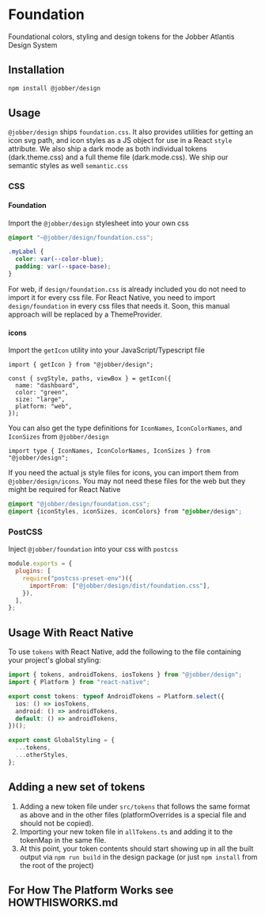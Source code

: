 # Foundation

Foundational colors, styling and design tokens for the Jobber Atlantis Design
System

## Installation

```sh
npm install @jobber/design
```

## Usage

`@jobber/design` ships `foundation.css`. It also provides utilities for getting
an icon svg path, and icon styles as a JS object for use in a React `style`
attribute. We also ship a dark mode as both individual tokens (dark.theme.css)
and a full theme file (dark.mode.css). We ship our semantic styles as well
`semantic.css`

### CSS

#### Foundation

Import the `@jobber/design` stylesheet into your own css

```css
@import "~@jobber/design/foundation.css";

.myLabel {
  color: var(--color-blue);
  padding: var(--space-base);
}
```

For web, if `design/foundation.css` is already included you do not need to
import it for every css file. For React Native, you need to import
`design/foundation` in every css files that needs it. Soon, this manual approach
will be replaced by a ThemeProvider.

#### icons

Import the `getIcon` utility into your JavaScript/Typescript file

```tsx
import { getIcon } from "@jobber/design";

const { svgStyle, paths, viewBox } = getIcon({
  name: "dashboard",
  color: "green",
  size: "large",
  platform: "web",
});
```

You can also get the type definitions for `IconNames`, `IconColorNames`, and
`IconSizes` from `@jobber/design`

```tsx
import type { IconNames, IconColorNames, IconSizes } from "@jobber/design";
```

If you need the actual js style files for icons, you can import them from
`@jobber/design/icons`. You may not need these files for the web but they might
be required for React Native

```css
@import "@jobber/design/foundation.css";
@import {iconStyles, iconSizes, iconColors} from "@jobber/design";
```

### PostCSS

Inject `@jobber/foundation` into your css with `postcss`

```js
module.exports = {
  plugins: [
    require("postcss-preset-env")({
      importFrom: ["@jobber/design/dist/foundation.css"],
    }),
  ],
};
```

## Usage With React Native

To use `tokens` with React Native, add the following to the file containing your
project's global styling:

```ts
import { tokens, androidTokens, iosTokens } from "@jobber/design";
import { Platform } from "react-native";

export const tokens: typeof AndroidTokens = Platform.select({
  ios: () => iosTokens,
  android: () => androidTokens,
  default: () => androidTokens,
})();

export const GlobalStyling = {
  ...tokens,
  ...otherStyles,
};
```

## Adding a new set of tokens

1. Adding a new token file under `src/tokens` that follows the same format as
   above and in the other files (platformOverrides is a special file and should
   not be copied).
1. Importing your new token file in `allTokens.ts` and adding it to the tokenMap
   in the same file.
1. At this point, your token contents should start showing up in all the built
   output via `npm run build` in the design package (or just `npm install` from
   the root of the project)

## For How The Platform Works see HOWTHISWORKS.md
